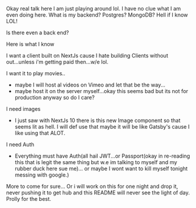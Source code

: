 Okay real talk here I am just playing around lol. I have no clue what I am even doing here. 
What is my backend? Postgres? MongoDB? Hell if I know LOL! 

Is there even a back end?

Here is what I know

I want a client built on NextJs cause I hate building Clients without out...unless i'm getting paid then...w/e lol.

I want it to play movies..
* maybe I will host al videos on Vimeo and let that be the way...
* maybe host it on the server myself...okay this seems bad but its not for production anyway so do I care?

I need images
* I just saw with NextJs 10 there is this new Image component so that seems lit as hell. I will def use that maybe it will be like Gatsby's cause I like using that ALOT.

I need Auth
* Everything must have Auth(all hail JWT...or Passport(okay in re-reading this that is legit the same thing but w.e im talking to myself and my rubber duck here sue me)... or maybe I wont want to kill myself tonight messing with google.)

More to come for sure... Or i will work on this for one night and drop it, never pushing it to get hub and this README will never see the light of day. Prolly for the best. 

